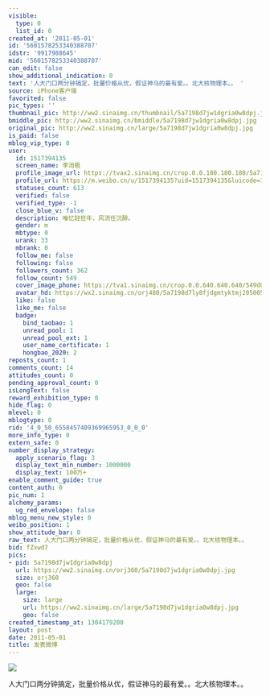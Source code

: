```yaml
---
visible:
  type: 0
  list_id: 0
created_at: '2011-05-01'
id: '5601578253340388707'
idstr: '9917988645'
mid: '5601578253340388707'
can_edit: false
show_additional_indication: 0
text: '人大门口两分钟搞定，批量价格从优，假证神马的最有爱。。北大核物理本。。 '
source: iPhone客户端
favorited: false
pic_types: ''
thumbnail_pic: http://ww2.sinaimg.cn/thumbnail/5a7198d7jw1dgria0w8dpj.jpg
bmiddle_pic: http://ww2.sinaimg.cn/bmiddle/5a7198d7jw1dgria0w8dpj.jpg
original_pic: http://ww2.sinaimg.cn/large/5a7198d7jw1dgria0w8dpj.jpg
is_paid: false
mblog_vip_type: 0
user:
  id: 1517394135
  screen_name: 李消极
  profile_image_url: https://tvax2.sinaimg.cn/crop.0.0.180.180.180/5a7198d7ly8fjdgmtyktmj20500500so.jpg?KID=imgbed,tva&Expires=1606400053&ssig=75IMk5KRgf
  profile_url: https://m.weibo.cn/u/1517394135?uid=1517394135&luicode=10000011&lfid=2304131517394135_-_WEIBO_SECOND_PROFILE_WEIBO
  statuses_count: 613
  verified: false
  verified_type: -1
  close_blue_v: false
  description: 唯忆轻狂年，风流任沉醉。
  gender: m
  mbtype: 0
  urank: 33
  mbrank: 0
  follow_me: false
  following: false
  followers_count: 362
  follow_count: 549
  cover_image_phone: https://tva1.sinaimg.cn/crop.0.0.640.640.640/549d0121tw1egm1kjly3jj20hs0hsq4f.jpg
  avatar_hd: https://wx2.sinaimg.cn/orj480/5a7198d7ly8fjdgmtyktmj20500500so.jpg
  like: false
  like_me: false
  badge:
    bind_taobao: 1
    unread_pool: 1
    unread_pool_ext: 1
    user_name_certificate: 1
    hongbao_2020: 2
reposts_count: 1
comments_count: 14
attitudes_count: 0
pending_approval_count: 0
isLongText: false
reward_exhibition_type: 0
hide_flag: 0
mlevel: 0
mblogtype: 0
rid: '4_0_50_6558457409369965953_0_0_0'
more_info_type: 0
extern_safe: 0
number_display_strategy:
  apply_scenario_flag: 3
  display_text_min_number: 1000000
  display_text: 100万+
enable_comment_guide: true
content_auth: 0
pic_num: 1
alchemy_params:
  ug_red_envelope: false
mblog_menu_new_style: 0
weibo_position: 1
show_attitude_bar: 0
raw_text: 人大门口两分钟搞定，批量价格从优，假证神马的最有爱。。北大核物理本。。 ​​​
bid: fZxwd7
pics:
- pid: 5a7198d7jw1dgria0w8dpj
  url: https://ww2.sinaimg.cn/orj360/5a7198d7jw1dgria0w8dpj.jpg
  size: orj360
  geo: false
  large:
    size: large
    url: https://ww2.sinaimg.cn/large/5a7198d7jw1dgria0w8dpj.jpg
    geo: false
created_timestamp_at: 1304179200
layout: post
date: 2011-05-01
title: 发表微博
---
```


![](https://image.baidu.com/search/down?url=http://ww2.sinaimg.cn/large/5a7198d7jw1dgria0w8dpj.jpg)

人大门口两分钟搞定，批量价格从优，假证神马的最有爱。。北大核物理本。。 

